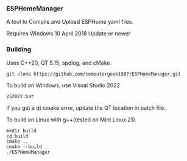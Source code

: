 ### ESPHomeManager

A tool to Compile and Upload ESPHome yaml files.

Requires Windows 10 April 2018 Update or newer

### Building
Uses C++20, QT 5.15, spdlog, and cMake.

```git clone https://github.com/computergeek1507/ESPHomeManager.git```

To build on Windows, use Visual Studio 2022

```VS2022.bat```

If you get a qt cmake error, update the QT location in batch file.

To build on Linux with g++(tested on Mint Linux 21).

```
mkdir build
cd build
cmake ..
cmake --build .
./ESPHomeManager
```
